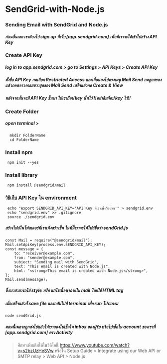 # SendGrid-with-Node.js

### Sending Email with SendGrid and Node.js
##### ก่อนอื่นเลย เราต้องไป sign up ที่เว็บ [app.sendgrid.com] เพื่อที่เราจะได้เข้าไปสร้าง API Key 
### Create API Key 
##### log in to app.sendgrid.com > go to Settings > API Keys > Create API Key 
##### ตั้งชื่อ API Key กดเลือก Restricted Access และเลื่อนลงไปตรงเมนู Mail Send กดลูกศรลง แล้วกดตรงวงกลมขวาสุดของ Mail Send  เสร็จแล้วกด Create & View  
##### หลังจากนั้นจะมี API Key ขึ้นมา ให้เราก็อป key นั้นไว้ !!อย่าลืมก็อป key ไว้!!
### Create Folder 
##### open terminal >  
```
  mkdir FolderName  
  cd FolderName 
```
  ### Install npm 
```
 npm init --yes 
```
 ### Install library
 ```
  npm install @sendgrid/mail
 ```
 ### วิธีเก็บ API Key ใน environment
```
 echo "export SENDGRID_API_KEY='API Key ที่เราเพิ่งก็อปมา'" > sendgrid.env
 echo "sendgrid.env" >> .gitignore
 source ./sendgrid.env
```
 ##### สร้างไฟล์ในโฟลเดอร์ที่เราเพิ่งสร้างขึ้น ในที่นี้เราจะให้ไฟล์ชื่อว่า sendGrid.js
 ```
 const Mail = require("@sendgrid/mail");
 Mail.setApiKey(process.env.SENDGRID_API_KEY);
 const message = {
     to: "receiver@example.com",
     from: "sender@example.com",
     subject: "Sending mail with SendGrid",
     text: "This email is created with Node.js",
     html: "<strong>This email is created with Node.js</strong>",
 };
 Mail.send(message);
 ```
 ##### ซึ่งเราสามารถใส่ style หรือ แก้ไขเนื้อหาภายใน mail โดยใช้ HTML tag 
 
 ##### เมื่อเสร็จแล้วก็ save file และกลับไปที่ terminal เพื่อ run โปรแกรม
 ```
 node sendGrid.js
 ```
 ##### ตอนนี้เมลจะถูกส่งไปแล้วให้เราลองไปเช็คใน inbox ของผู้รับ หรือไปเช็คใน account ของเราที่ [app.sendgrid.com] ตรง Activity 
 
 >ศึกษาเพิ่มเติมได้ในวิดีโอนี้ https://www.youtube.com/watch?v=s2bzUzHeSVw
 >หรือใน Setup Guide > Integrate using our Web API or SMTP relay > Web API > Node.js
